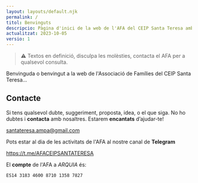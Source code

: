 ```yaml
---
layout: layouts/default.njk
permalink: /
titol: Benvinguts
descripcio: Pàgina d'inici de la web de l'AFA del CEIP Santa Teresa amb una introducció a la associació i les dades de contacte.
actualitzat: 2023-10-05
versio: 1
---
```



> ⚠ Textos en definició, disculpa les molèsties, contacta el AFA per a qualsevol consulta.

Benvinguda o benvingut a la web de l'Associació de Famílies del CEIP Santa Teresa...


## Contacte

Si tens qualsevol dubte, suggeriment, proposta, idea, o el que siga. No ho dubtes i **contacta** amb nosaltres. Estarem **encantats** d’ajudar-te!

<santateresa.ampa@gmail.com>

Pots estar al dia de les activitats de l'AFA al nostre canal de **Telegram**

<https://t.me/AFACEIPSANTATERESA>

El **compte** de l'AFA a *ARQUIA* és:

```
ES14 3183 4600 8710 1358 7827
```
